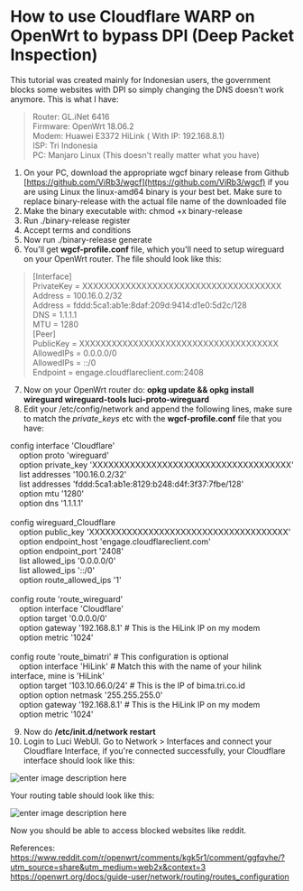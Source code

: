 
# How to use Cloudflare WARP on OpenWrt to bypass DPI (Deep Packet Inspection)

This tutorial was created mainly for Indonesian users, the government blocks some websites with DPI so simply changing the DNS doesn't work anymore. This is what I have:

> Router: GL.iNet 6416\
Firmware: OpenWrt 18.06.2\
Modem: Huawei E3372 HiLink ( With IP: 192.168.8.1)\
ISP: Tri Indonesia\
PC: Manjaro Linux (This doesn't really matter what you have)
> 
1. On your PC, download the appropriate wgcf binary release from Github  [https://github.com/ViRb3/wgcf](https://github.com/ViRb3/wgcf)  if you are using Linux the linux-amd64 binary is your best bet. Make sure to replace binary-release with the actual file name of the downloaded file
2.  Make the binary executable with: chmod +x binary-release
3.  Run ./binary-release register
4.  Accept terms and conditions
5.  Now run ./binary-release generate
6. You'll get **wgcf-profile.conf** file, which you'll need to setup wireguard on  your OpenWrt router. The file should look like this:

> [Interface]\
PrivateKey = XXXXXXXXXXXXXXXXXXXXXXXXXXXXXXXXXXXXX\
Address = 100.16.0.2/32\
Address = fddd:5ca1:ab1e:8daf:209d:9414:d1e0:5d2c/128\
DNS = 1.1.1.1\
MTU = 1280\
[Peer]\
PublicKey = XXXXXXXXXXXXXXXXXXXXXXXXXXXXXXXXXXXXX\
AllowedIPs = 0.0.0.0/0\
AllowedIPs = ::/0\
Endpoint = engage.cloudflareclient.com:2408
>
7. Now on your OpenWrt router do: **opkg update && opkg install wireguard wireguard-tools luci-proto-wireguard**
8. Edit your /etc/config/network and append the following lines, make sure to match the *private_keys* etc with the **wgcf-profile.conf** file that you have:

config interface 'Cloudflare'\
&nbsp;&nbsp;&nbsp;&nbsp;option proto 'wireguard'\
&nbsp;&nbsp;&nbsp;&nbsp;option private_key 'XXXXXXXXXXXXXXXXXXXXXXXXXXXXXXXXXXXXX'\
&nbsp;&nbsp;&nbsp;&nbsp;list addresses '100.16.0.2/32'\
&nbsp;&nbsp;&nbsp;&nbsp;list addresses 'fddd:5ca1:ab1e:8129:b248:d4f:3f37:7fbe/128'\
&nbsp;&nbsp;&nbsp;&nbsp;option mtu '1280'\
&nbsp;&nbsp;&nbsp;&nbsp;option dns '1.1.1.1'\
\
config wireguard_Cloudflare\
&nbsp;&nbsp;&nbsp;&nbsp;option public_key 'XXXXXXXXXXXXXXXXXXXXXXXXXXXXXXXXXXXXX'\
&nbsp;&nbsp;&nbsp;&nbsp;option endpoint_host 'engage.cloudflareclient.com'\
&nbsp;&nbsp;&nbsp;&nbsp;option endpoint_port '2408'\
&nbsp;&nbsp;&nbsp;&nbsp;list allowed_ips '0.0.0.0/0'\
&nbsp;&nbsp;&nbsp;&nbsp;list allowed_ips '::/0'\
&nbsp;&nbsp;&nbsp;&nbsp;option route_allowed_ips '1'\
\
config route 'route_wireguard'\
&nbsp;&nbsp;&nbsp;&nbsp;option interface 'Cloudflare'\
&nbsp;&nbsp;&nbsp;&nbsp;option target '0.0.0.0/0'\
&nbsp;&nbsp;&nbsp;&nbsp;option gateway '192.168.8.1' # This is the HiLink IP on my modem\
&nbsp;&nbsp;&nbsp;&nbsp;option metric '1024'\
\
config route 'route_bimatri' # This configuration is optional\
&nbsp;&nbsp;&nbsp;&nbsp;option interface 'HiLink' # Match this with the name of your hilink interface, mine is 'HiLink'\
&nbsp;&nbsp;&nbsp;&nbsp;option target '103.10.66.0/24' # This is the IP of bima.tri.co.id\
&nbsp;&nbsp;&nbsp;&nbsp;option option netmask '255.255.255.0'\
&nbsp;&nbsp;&nbsp;&nbsp;option gateway '192.168.8.1' # This is the HiLink IP on my modem\
&nbsp;&nbsp;&nbsp;&nbsp;option metric '1024'

9. Now do **/etc/init.d/network restart** 
10. Login to Luci WebUI. Go to Network > Interfaces and connect your Cloudflare Interface, if you're connected successfully, your Cloudflare interface should look like this:

![enter image description here](https://i.ibb.co/C685QtH/2022-04-10-192925-919x143-scrot.png) 

Your routing table should look like this:

![enter image description here](https://i.ibb.co/ysXtCtg/2022-04-13-144539-590x140-scrot.png) 

Now you should be able to access blocked websites like reddit.


References: \
https://www.reddit.com/r/openwrt/comments/kgk5r1/comment/ggfqvhe/?utm_source=share&utm_medium=web2x&context=3 \
https://openwrt.org/docs/guide-user/network/routing/routes_configuration
